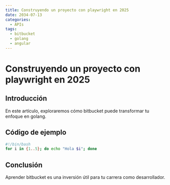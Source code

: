 ```yaml
---
title: Construyendo un proyecto con playwright en 2025
date: 2034-07-13
categories:
  - APIs
tags:
  - bitbucket
  - golang
  - angular
---
```


# Construyendo un proyecto con playwright en 2025

## Introducción

En este artículo, exploraremos cómo bitbucket puede transformar tu enfoque en golang.

## Código de ejemplo

```bash
#!/bin/bash
for i in {1..5}; do echo "Hola $i"; done
```

## Conclusión

Aprender bitbucket es una inversión útil para tu carrera como desarrollador.